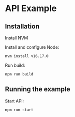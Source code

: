 # API Example

## Installation

Install NVM

Install and configure Node:

```bash
nvm install v16.17.0
```

Run build:

```bash
npm run build
```

## Running the example

Start API:

```bash
npm run start
```
